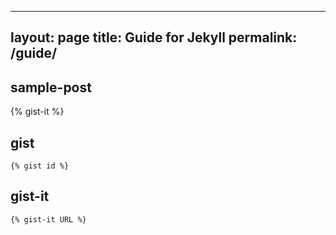 
---
layout: page
title: Guide for Jekyll
permalink: /guide/
---

## sample-post
{% gist-it %}

## gist

``{% gist id %}``

## gist-it

`{% gist-it URL %}`


